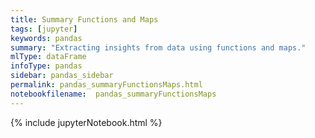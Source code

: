 ```yaml
---
title: Summary Functions and Maps
tags: [jupyter]
keywords: pandas
summary: "Extracting insights from data using functions and maps."
mlType: dataFrame
infoType: pandas
sidebar: pandas_sidebar
permalink: pandas_summaryFunctionsMaps.html
notebookfilename:  pandas_summaryFunctionsMaps
---
```


{% include jupyterNotebook.html %}